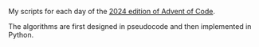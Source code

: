 My scripts for each day of the [2024 edition of Advent of Code](https://adventofcode.com/2024/).

The algorithms are first designed in pseudocode and then implemented in Python.
